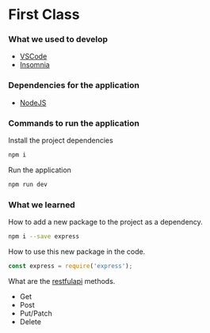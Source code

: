 # First Class

### What we used to develop

  - [VSCode](https://code.visualstudio.com/)
  - [Insomnia](https://insomnia.rest/)

### Dependencies for the application

  - [NodeJS](https://nodejs.org/en/)

### Commands to run the application

 Install the project dependencies
```bash
npm i
```

Run the application
```bash
npm run dev
```

### What we learned

How to add a new package to the project as a dependency.

```bash
npm i --save express
```

How to use this new package in the code.

```javascript
const express = require('express');
```

What are the [restfulapi](https://restfulapi.net/) methods.

  - Get
  - Post
  - Put/Patch
  - Delete
